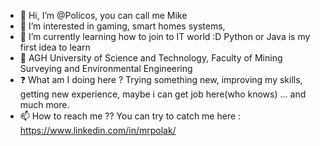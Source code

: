 - 👋 Hi, I’m @Policos, you can call me Mike
- 👀 I’m interested in gaming, smart homes systems, 
- 🌱 I’m currently learning how to join to IT world :D Python or Java is my first idea to learn
- :school: AGH University of Science and Technology, Faculty of Mining Surveying and Environmental Engineering 
- :question: What am I doing here ? Trying something new, improving my skills, getting new experience, maybe i can get job here(who knows) ... and much more.
- 📫 How to reach me ?? You can try to catch me here :
https://www.linkedin.com/in/mrpolak/

<!---
Policos/Policos is a ✨ special ✨ repository because its `README.md` (this file) appears on your GitHub profile.
You can click the Preview link to take a look at your changes.
--->
